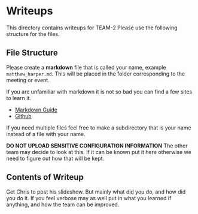 # Writeups 
This directory contains writeups for TEAM-2 Please use the following structure for the files.

## File Structure
Please create a **markdown** file that is called your name, example ```matthew_harper.md```. This will be placed in the folder corresponding to the meeting or event. 

If you are unfamiliar with markdown it is not so bad you can find a few sites to learn it.
* [Markdown Guide](https://www.markdownguide.org/basic-syntax/)
* [Github](https://docs.github.com/en/get-started/writing-on-github/getting-started-with-writing-and-formatting-on-github/basic-writing-and-formatting-syntax)

If you need multiple files feel free to make a subdirectory that is your name instead of a file with your name.

**DO NOT UPLOAD SENSITIVE CONFIGURATION INFORMATION** The other team may decide to look at this. If it can be known put it here otherwise we need to figure out how that will be kept.

## Contents of Writeup 
Get Chris to post his slideshow. But mainly what did you do, and how did you do it. If you feel verbose may as well put in what you learned if anything, and how the team can be improved. 
